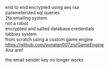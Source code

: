 end to end encrypted using aes rsa <br/>
parameterized sql queries <br/>
2fa emailing system <br/>
not a robot <br/>
encrypted and salted database credentials <br/>
lobbies system <br/>
from scratch using a custom game engine https://github.com/yonatan007ziv/GameEngine <br/>
Ana aref

the email sender key no longer works
